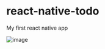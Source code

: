 # react-native-todo

My first react native app

![image](https://user-images.githubusercontent.com/7611746/70358758-4c2de200-18a4-11ea-84c5-4916d016e29a.png)
